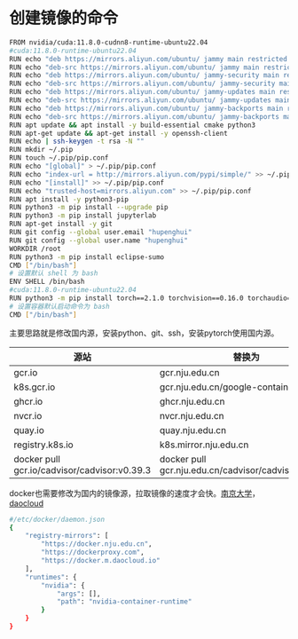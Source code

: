 # 创建镜像的命令

```sh
FROM nvidia/cuda:11.8.0-cudnn8-runtime-ubuntu22.04
#cuda:11.8.0-runtime-ubuntu22.04
RUN echo "deb https://mirrors.aliyun.com/ubuntu/ jammy main restricted universe multiverse" > /etc/apt/sources.list
RUN echo "deb-src https://mirrors.aliyun.com/ubuntu/ jammy main restricted universe multiverse" >> /etc/apt/sources.list
RUN echo "deb https://mirrors.aliyun.com/ubuntu/ jammy-security main restricted universe multiverse" >> /etc/apt/sources.list
RUN echo "deb-src https://mirrors.aliyun.com/ubuntu/ jammy-security main restricted universe multiverse" >> /etc/apt/sources.list
RUN echo "deb https://mirrors.aliyun.com/ubuntu/ jammy-updates main restricted universe multiverse" >> /etc/apt/sources.list
RUN echo "deb-src https://mirrors.aliyun.com/ubuntu/ jammy-updates main restricted universe multiverse" >> /etc/apt/sources.list
RUN echo "deb https://mirrors.aliyun.com/ubuntu/ jammy-backports main restricted universe multiverse" >> /etc/apt/sources.list
RUN echo "deb-src https://mirrors.aliyun.com/ubuntu/ jammy-backports main restricted universe multiverse" >> /etc/apt/sources.list
RUN apt update && apt install -y build-essential cmake python3
RUN apt-get update && apt-get install -y openssh-client
RUN echo | ssh-keygen -t rsa -N ""
RUN mkdir ~/.pip
RUN touch ~/.pip/pip.conf
RUN echo "[global]" > ~/.pip/pip.conf 
RUN echo "index-url = http://mirrors.aliyun.com/pypi/simple/" >> ~/.pip/pip.conf 
RUN echo "[install]" >> ~/.pip/pip.conf 
RUN echo "trusted-host=mirrors.aliyun.com" >> ~/.pip/pip.conf
RUN apt install -y python3-pip
RUN python3 -m pip install --upgrade pip
RUN python3 -m pip install jupyterlab
RUN apt-get install -y git
RUN git config --global user.email "hupenghui"
RUN git config --global user.name "hupenghui"
WORKDIR /root
RUN python3 -m pip install eclipse-sumo
CMD ["/bin/bash"]
# 设置默认 shell 为 bash
ENV SHELL /bin/bash
#cuda:11.8.0-runtime-ubuntu22.04
RUN python3 -m pip install torch==2.1.0 torchvision==0.16.0 torchaudio==2.1.0 --index-url https://mirror.sjtu.edu.cn/pytorch-wheels/cu118
# 设置容器默认启动命令为 bash
CMD ["/bin/bash"]
```

主要思路就是修改国内源，安装python、git、ssh，安装pytorch使用国内源。

| 源站 | 替换为 |
| ---- | ----- |
|gcr.io|gcr.nju.edu.cn|
|k8s.gcr.io|gcr.nju.edu.cn/google-containers|
|ghcr.io|ghcr.nju.edu.cn|
|nvcr.io|nvcr.nju.edu.cn|
|quay.io|quay.nju.edu.cn|
|registry.k8s.io|k8s.mirror.nju.edu.cn|
|docker pull gcr.io/cadvisor/cadvisor:v0.39.3|docker pull gcr.nju.edu.cn/cadvisor/cadvisor:v0.39.3|

docker也需要修改为国内的镜像源，拉取镜像的速度才会快。[南京大学](https://sci.nju.edu.cn/9e/05/c30384a564741/page.htm)，[daocloud](https://www.nenufm.com/dorthl/291/)

```sh
#/etc/docker/daemon.json
{
    "registry-mirrors": [
        "https://docker.nju.edu.cn",
        "https://dockerproxy.com",
        "https://docker.m.daocloud.io"
    ],
    "runtimes": {
        "nvidia": {
            "args": [],
            "path": "nvidia-container-runtime"
        }
    }
}
```
